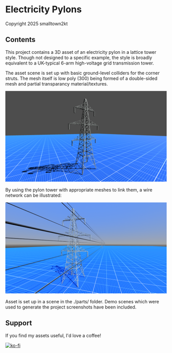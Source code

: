 # Electricity Pylons

Copyright 2025 smalltown2kt

## Contents

This project contains a 3D asset of an electricity pylon in a lattice tower style. Though not designed to a specific example, the style is broadly equivalent to a UK-typical 6-arm high-voltage grid transmission tower.

The asset scene is set up with basic ground-level colliders for the corner struts. The mesh itself is low poly (300) being formed of a double-sided mesh and partial transparancy material/textures.

![Base asset; scene Demo](/img/Image1_1080.png)

By using the pylon tower with appropriate meshes to link them, a wire network can be illustrated:

![Example of the pylons being linked; scene Demo2](/img/Image2_1080.png)

Asset is set up in a scene in the ./parts/ folder. Demo scenes which were used to generate the project screenshots have been included.

## Support

If you find my assets useful, I'd love a coffee!

[![ko-fi](https://ko-fi.com/img/githubbutton_sm.svg)](https://ko-fi.com/B0B51K7DSL)
